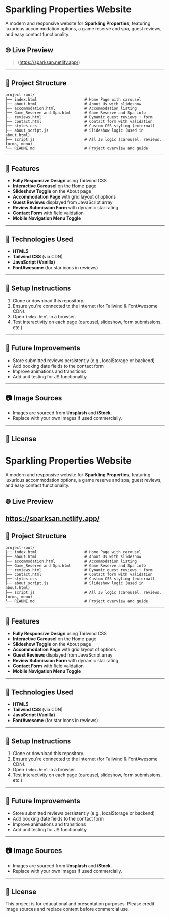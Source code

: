 
# Sparkling Properties Website

A modern and responsive website for **Sparkling Properties**, featuring luxurious accommodation options, a game reserve and spa, guest reviews, and easy contact functionality.

## 🌐 Live Preview
>(https://sparksan.netlify.app/)

---

## 📁 Project Structure

```
project-root/
├── index.html                     # Home Page with carousel
├── about.html                     # About Us with slideshow
├── accommodation.html             # Accommodation listing
├── Game_Reserve and Spa.html      # Game Reserve and Spa info
├── reviews.html                   # Dynamic guest reviews + form
├── contact.html                   # Contact form with validation
├── styles.css                     # Custom CSS styling (external)
├── about_script.js                # Slideshow logic (used in about.html)
├── script.js                      # All JS logic (carousel, reviews, forms, menu)
└── README.md                      # Project overview and guide
```

---

## 🚀 Features

- **Fully Responsive Design** using Tailwind CSS
- **Interactive Carousel** on the Home page
- **Slideshow Toggle** on the About page
- **Accommodation Page** with grid layout of options
- **Guest Reviews** displayed from JavaScript array
- **Review Submission Form** with dynamic star rating
- **Contact Form** with field validation
- **Mobile Navigation Menu Toggle**

---

## 🧰 Technologies Used

- **HTML5**
- **Tailwind CSS** (via CDN)
- **JavaScript (Vanilla)**
- **FontAwesome** (for star icons in reviews)

---

## 📝 Setup Instructions

1. Clone or download this repository.
2. Ensure you're connected to the internet (for Tailwind & FontAwesome CDN).
3. Open `index.html` in a browser.
4. Test interactivity on each page (carousel, slideshow, form submissions, etc.)

---

## 🔧 Future Improvements

- Store submitted reviews persistently (e.g., localStorage or backend)
- Add booking date fields to the contact form
- Improve animations and transitions
- Add unit testing for JS functionality

---

## 📷 Image Sources

- Images are sourced from **Unsplash** and **iStock**.
- Replace with your own images if used commercially.

---

## 📄 License


# Sparkling Properties Website

A modern and responsive website for **Sparkling Properties**, featuring luxurious accommodation options, a game reserve and spa, guest reviews, and easy contact functionality.

## 🌐 Live Preview

https://sparksan.netlify.app/
---

## 📁 Project Structure

```
project-root/
├── index.html                     # Home Page with carousel
├── about.html                     # About Us with slideshow
├── accommodation.html             # Accommodation listing
├── Game_Reserve and Spa.html      # Game Reserve and Spa info
├── reviews.html                   # Dynamic guest reviews + form
├── contact.html                   # Contact form with validation
├── styles.css                     # Custom CSS styling (external)
├── about_script.js                # Slideshow logic (used in about.html)
├── script.js                      # All JS logic (carousel, reviews, forms, menu)
└── README.md                      # Project overview and guide
```

---

## 🚀 Features

- **Fully Responsive Design** using Tailwind CSS
- **Interactive Carousel** on the Home page
- **Slideshow Toggle** on the About page
- **Accommodation Page** with grid layout of options
- **Guest Reviews** displayed from JavaScript array
- **Review Submission Form** with dynamic star rating
- **Contact Form** with field validation
- **Mobile Navigation Menu Toggle**

---

## 🧰 Technologies Used

- **HTML5**
- **Tailwind CSS** (via CDN)
- **JavaScript (Vanilla)**
- **FontAwesome** (for star icons in reviews)

---

## 📝 Setup Instructions

1. Clone or download this repository.
2. Ensure you're connected to the internet (for Tailwind & FontAwesome CDN).
3. Open `index.html` in a browser.
4. Test interactivity on each page (carousel, slideshow, form submissions, etc.)

---

## 🔧 Future Improvements

- Store submitted reviews persistently (e.g., localStorage or backend)
- Add booking date fields to the contact form
- Improve animations and transitions
- Add unit testing for JS functionality

---

## 📷 Image Sources

- Images are sourced from **Unsplash** and **iStock**.
- Replace with your own images if used commercially.

---

## 📄 License

This project is for educational and presentation purposes. Please credit image sources and replace content before commercial use.